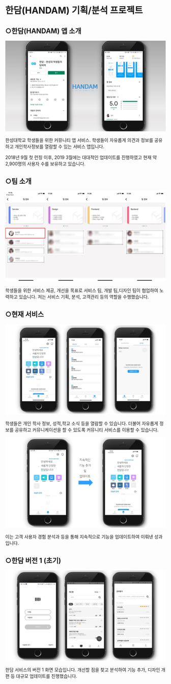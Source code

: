 # 한담(HANDAM) 기획/분석 프로젝트

## ○한담(HANDAM) 앱 소개

![image](./image/슬라이드1.JPG)

한성대학교 학생들을 위한 커뮤니티 앱 서비스. 학생들이 자유롭게 의견과 정보를 공유하고 개인학사정보를 열람할 수 있는 서비스 앱입니다. 

 2018년 9월 첫 런칭 이후,  2019 3월에는 대대적인 업데이트를 진행하였고 현재 약 2,900명의 사용자 수를 보유하고 있습니다.  



## ○팀 소개

![image](./image/슬라이드2.JPG)

학생들을 위한 서비스 제공, 개선을 목표로  서비스 팀, 개발 팀,디자인 팀이 협업하여 노력하고 있습니다. 저는 서비스 기획, 분석, 고객관리 등의 역할을 수행했습니다.

## ○현재 서비스

![image](./image/슬라이드3.JPG)

학생들은 개인 학사 정보, 성적,학교 소식 등을 열람할 수 있습니다. 더불어 자유롭게 정보를 공유하고 커뮤니케이션을 할 수 있도록 커뮤니티 서비스를 이용할 수 있습니다.

![image](./image/슬라이드4.JPG)

이는 고객 사용자 경험 분석과 등을 통해 지속적으로 기능을 업데이트하여 이뤄낸 성과입니다.



## ○한담 버전 1 (초기)

![image](./image/슬라이드5.JPG)

한담 서비스의 버전 1 화면 모습입니다. 개선할 점을 찾고 분석하여 기능 추가, 디자인 개편 등 대규모 업데이트를 진행했습니다.